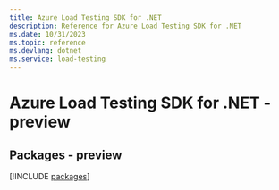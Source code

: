 ```yaml
---
title: Azure Load Testing SDK for .NET
description: Reference for Azure Load Testing SDK for .NET
ms.date: 10/31/2023
ms.topic: reference
ms.devlang: dotnet
ms.service: load-testing
---
```

# Azure Load Testing SDK for .NET - preview
## Packages - preview
[!INCLUDE [packages](load-testing-index.md)]